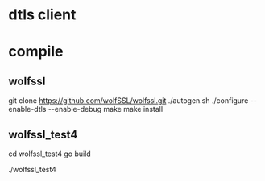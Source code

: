 # dtls client

# compile

## wolfssl
git clone https://github.com/wolfSSL/wolfssl.git
./autogen.sh
./configure --enable-dtls --enable-debug
make
make install

## wolfssl_test4
cd wolfssl_test4
go build

./wolfssl_test4
